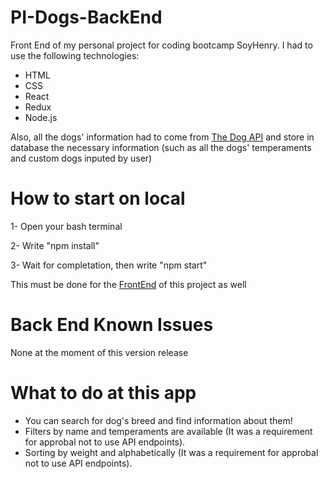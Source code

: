 # PI-Dogs-BackEnd
Front End of my personal project for coding bootcamp SoyHenry. I had to use the following technologies:
- HTML
- CSS
- React
- Redux
- Node.js

Also, all the dogs' information had to come from <a href="https://thedogapi.com/">The Dog API</a> and store in database the necessary information (such as all the dogs' temperaments and custom dogs inputed by user)

# How to start on local
1- Open your bash terminal

2- Write "npm install"

3- Wait for completation, then write "npm start"

This must be done for the <a href="https://github.com/LeonardoRosales1485/pi-dogs-front/">FrontEnd</a> of this project as well

# Back End Known Issues

None at the moment of this version release

# What to do at this app

- You can search for dog's breed and find information about them!
- Filters by name and temperaments are available (It was a requirement for approbal not to use API endpoints).
- Sorting by weight and alphabetically (It was a requirement for approbal not to use API endpoints).
